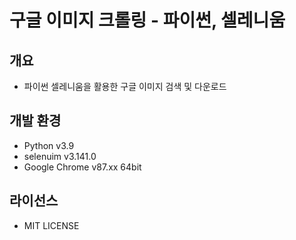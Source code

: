 # 구글 이미지 크롤링 - 파이썬, 셀레니움

## 개요

- 파이썬 셀레니움을 활용한 구글 이미지 검색 및 다운로드

## 개발 환경

- Python v3.9
- selenuim v3.141.0
- Google Chrome v87.xx 64bit

## 라이선스

- MIT LICENSE
